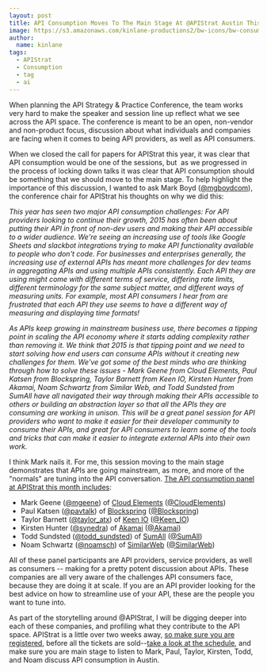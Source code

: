 ```yaml
---
layout: post
title: API Consumption Moves To The Main Stage At @APIStrat Austin This Month
image: https://s3.amazonaws.com/kinlane-productions2/bw-icons/bw-consumption-api.png
author:
  name: kinlane
tags:
  - APIStrat
  - Consumption
  - tag
  - ai
---
```

When planning the API Strategy & Practice Conference, the team works very hard to make the speaker and session line up reflect what we see across the API space. The conference is meant to be an open, non-vendor and non-product focus, discussion about what individuals and companies are facing when it comes to being API providers, as well as API consumers.

When we closed the call for papers for APIStrat this year, it was clear that API consumption would be one of the sessions, but  as we progressed in the process of locking down talks it was clear that API consumption should be something that we should move to the main stage. To help highlight the importance of this discussion, I wanted to ask Mark Boyd ([@mgboydcom](https://twitter.com/mgboydcom)), the conference chair for APIStrat his thoughts on why we did this:

_This year has seen two major API consumption challenges: For API providers looking to continue their growth, 2015 has often been about putting their API in front of non-dev users and making their API accessible to a wider audience. We're seeing an increasing use of tools like Google Sheets and slackbot integrations trying to make API functionality available to people who don't code. For businesses and enterprises generally, the increasing use of external APIs has meant more challenges for dev teams in aggregating APIs and using multiple APIs consistently. Each API they are using might come with different terms of service, differing rate limits, different terminology for the same subject matter, and different ways of measuring units. For example, most API consumers I hear from are frustrated that each API they use seems to have a different way of measuring and displaying time formats!_

_As APIs keep growing in mainstream business use, there becomes a tipping point in scaling the API economy where it starts adding complexity rather than removing it. We think that 2015 is that tipping point and we need to start solving how end users can consume APIs without it creating new challenges for them. We've got some of the best minds who are thinking through how to solve these issues - Mark Geene from Cloud Elements, Paul Katsen from Blockspring, Taylor Barnett from Keen IO, Kirsten Hunter from Akamai, Noam Schwartz from Similar Web, and Todd Sundsted from SumAll have all navigated their way through making their APIs accessible to others or building an abstraction layer so that all the APIs they are consuming are working in unison. This will be a great panel session for API providers who want to make it easier for their developer community to consume their APIs, and great for API consumers to learn some of the tools and tricks that can make it easier to integrate external APIs into their own work._

I think Mark nails it. For me, this session moving to the main stage demonstrates that APIs are going mainstream, as more, and more of the "normals" are tuning into the API conversation. [The API consumption panel at APIStrat this month includes](http://austin2015.apistrat.com/schedule/):

*   Mark Geene ([@mgeene](http://twitter.com/mgeene)) of [Cloud Elements](http://cloud-elements.com/) ([@CloudElements](https://twitter.com/CloudElements))
*   Paul Katsen ([@pavtalk](https://twitter.com/pavtalk)) of [Blockspring](https://www.blockspring.com/) ([@Blockspring](https://twitter.com/Blockspring))
*   Taylor Barnett ([@taylor\_atx](http://twitter.com/taylor_atx)) of [Keen IO](https://keen.io/) ([@Keen\_IO](http://twitter.com/keen_IO))
*   Kirsten Hunter ([@synedra](https://twitter.com/synedra)) of [Akamai](https://www.akamai.com/) ([@Akamai](http://twitter.com/akamai))
*   Todd Sundsted ([@todd\_sundsted](https://twitter.com/todd_sundsted)) of [SumAll](https://sumall.com/) ([@SumAll](https://twitter.com/SumAll))
*   Noam Schwartz ([@noamsch](https://twitter.com/noamsch)) of [SimilarWeb](http://www.similarweb.com/) ([@SimilarWeb](https://twitter.com/SimilarWeb))

All of these panel participants are API providers, service providers, as well as consumers -- making for a pretty potent discussion about APIs. These companies are all very aware of the challenges API consumers face, because they are doing it at scale. If you are an API provider looking for the best advice on how to streamline use of your API, these are the people you want to tune into.

As part of the storytelling around @APIStrat, I will be digging deeper into each of these companies, and profiling what they contribute to the API space. APIStrat is a little over two weeks away, [so make sure you are registered](http://austin2015.apistrat.com/registration/), before all the tickets are sold--[take a look at the schedule](http://austin2015.apistrat.com/schedule/), and make sure you are main stage to listen to Mark, Paul, Taylor, Kirsten, Todd, and Noam discuss API consumption in Austin.